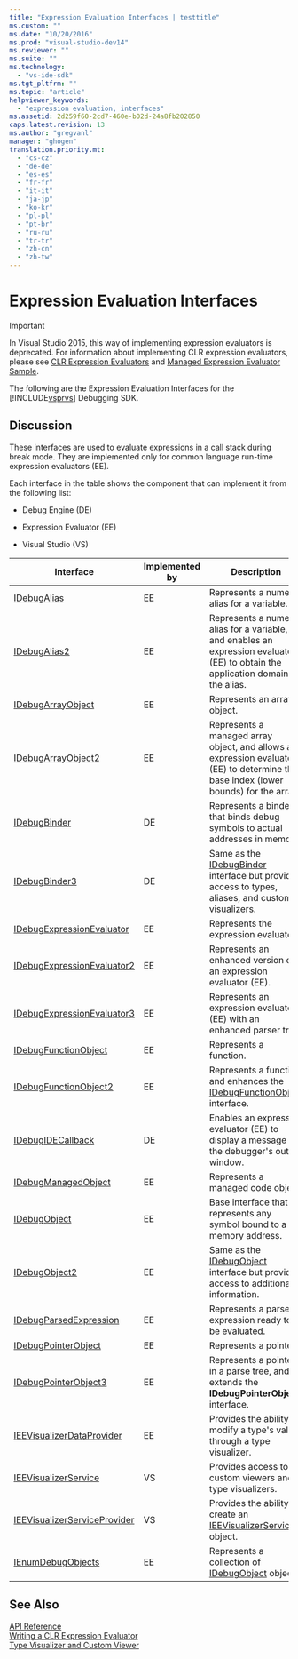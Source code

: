 ```yaml
---
title: "Expression Evaluation Interfaces | testtitle"
ms.custom: ""
ms.date: "10/20/2016"
ms.prod: "visual-studio-dev14"
ms.reviewer: ""
ms.suite: ""
ms.technology: 
  - "vs-ide-sdk"
ms.tgt_pltfrm: ""
ms.topic: "article"
helpviewer_keywords: 
  - "expression evaluation, interfaces"
ms.assetid: 2d259f60-2cd7-460e-b02d-24a8fb202850
caps.latest.revision: 13
ms.author: "gregvanl"
manager: "ghogen"
translation.priority.mt: 
  - "cs-cz"
  - "de-de"
  - "es-es"
  - "fr-fr"
  - "it-it"
  - "ja-jp"
  - "ko-kr"
  - "pl-pl"
  - "pt-br"
  - "ru-ru"
  - "tr-tr"
  - "zh-cn"
  - "zh-tw"
---
```

# Expression Evaluation Interfaces
> [!IMPORTANT]
>  In Visual Studio 2015, this way of implementing expression evaluators is deprecated. For information about implementing CLR expression evaluators, please see [CLR Expression Evaluators](https://github.com/Microsoft/ConcordExtensibilitySamples/wiki/CLR-Expression-Evaluators) and [Managed Expression Evaluator Sample](https://github.com/Microsoft/ConcordExtensibilitySamples/wiki/Managed-Expression-Evaluator-Sample).  
  
 The following are the Expression Evaluation Interfaces for the [!INCLUDE[vsprvs](../code-quality/includes/vsprvs_md.md)] Debugging SDK.  
  
## Discussion  
 These interfaces are used to evaluate expressions in a call stack during break mode. They are implemented only for common language run-time expression evaluators (EE).  
  
 Each interface in the table shows the component that can implement it from the following list:  
  
-   Debug Engine (DE)  
  
-   Expression Evaluator (EE)  
  
-   Visual Studio (VS)  
  
|Interface|Implemented by|Description|  
|---------------|--------------------|-----------------|  
|[IDebugAlias](../extensibility-debugger-reference/idebugalias.md)|EE|Represents a numeric alias for a variable.|  
|[IDebugAlias2](../extensibility-debugger-reference/idebugalias2.md)|EE|Represents a numeric alias for a variable, and enables an expression evaluator (EE) to obtain the application domain for the alias.|  
|[IDebugArrayObject](../extensibility-debugger-reference/idebugarrayobject.md)|EE|Represents an array object.|  
|[IDebugArrayObject2](../extensibility-debugger-reference/idebugarrayobject2.md)|EE|Represents a managed array object, and allows an expression evaluator (EE) to determine the base index (lower bounds) for the array.|  
|[IDebugBinder](../extensibility-debugger-reference/idebugbinder.md)|DE|Represents a binder that binds debug symbols to actual addresses in memory.|  
|[IDebugBinder3](../extensibility-debugger-reference/idebugbinder3.md)|DE|Same as the [IDebugBinder](../extensibility-debugger-reference/idebugbinder.md) interface but provides access to types, aliases, and custom visualizers.|  
|[IDebugExpressionEvaluator](../extensibility-debugger-reference/idebugexpressionevaluator.md)|EE|Represents the expression evaluator.|  
|[IDebugExpressionEvaluator2](../extensibility-debugger-reference/idebugexpressionevaluator2.md)|EE|Represents an enhanced version of an expression evaluator (EE).|  
|[IDebugExpressionEvaluator3](../extensibility-debugger-reference/idebugexpressionevaluator3.md)|EE|Represents an expression evaluator (EE) with an enhanced parser tree.|  
|[IDebugFunctionObject](../extensibility-debugger-reference/idebugfunctionobject.md)|EE|Represents a function.|  
|[IDebugFunctionObject2](../extensibility-debugger-reference/idebugfunctionobject2.md)|EE|Represents a function and enhances the [IDebugFunctionObject](../extensibility-debugger-reference/idebugfunctionobject.md) interface.|  
|[IDebugIDECallback](../extensibility-debugger-reference/idebugidecallback.md)|DE|Enables an expression evaluator (EE) to display a message in the debugger's output window.|  
|[IDebugManagedObject](../extensibility-debugger-reference/idebugmanagedobject.md)|EE|Represents a managed code object.|  
|[IDebugObject](../extensibility-debugger-reference/idebugobject.md)|EE|Base interface that represents any symbol bound to a memory address.|  
|[IDebugObject2](../extensibility-debugger-reference/idebugobject2.md)|EE|Same as the [IDebugObject](../extensibility-debugger-reference/idebugobject.md) interface but provides access to additional information.|  
|[IDebugParsedExpression](../extensibility-debugger-reference/idebugparsedexpression.md)|EE|Represents a parsed expression ready to be evaluated.|  
|[IDebugPointerObject](../extensibility-debugger-reference/idebugpointerobject.md)|EE|Represents a pointer.|  
|[IDebugPointerObject3](../extensibility-debugger-reference/idebugpointerobject3.md)|EE|Represents a pointer in a parse tree, and extends the **IDebugPointerObject** interface.|  
|[IEEVisualizerDataProvider](../extensibility-debugger-reference/ieevisualizerdataprovider.md)|EE|Provides the ability to modify a type's value through a type visualizer.|  
|[IEEVisualizerService](../extensibility-debugger-reference/ieevisualizerservice.md)|VS|Provides access to custom viewers and type visualizers.|  
|[IEEVisualizerServiceProvider](../extensibility-debugger-reference/ieevisualizerserviceprovider.md)|VS|Provides the ability to create an [IEEVisualizerService](../extensibility-debugger-reference/ieevisualizerservice.md) object.|  
|[IEnumDebugObjects](../extensibility-debugger-reference/ienumdebugobjects.md)|EE|Represents a collection of [IDebugObject](../extensibility-debugger-reference/idebugobject.md) objects.|  
  
## See Also  
 [API Reference](../extensibility-debugger-reference/api-reference--visual-studio-debugging-.md)   
 [Writing a CLR Expression Evaluator](../extensibility-debugger/writing-a-common-language-runtime-expression-evaluator.md)   
 [Type Visualizer and Custom Viewer](../extensibility-debugger/type-visualizer-and-custom-viewer.md)